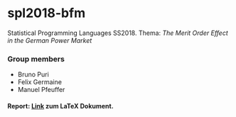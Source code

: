 # spl2018-bfm
Statistical Programming Languages SS2018. Thema: _The Merit Order Effect in the German Power Market_

### Group members
* Bruno Puri
* Felix Germaine 
* Manuel Pfeuffer

#### Report: [Link](https://v2.overleaf.com/1144799275gytdtyhvyxkw) zum LaTeX Dokument.
